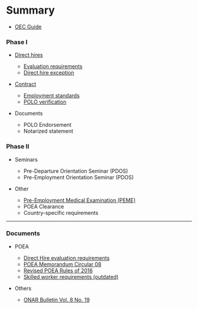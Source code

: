 # Summary

* [OEC Guide](README.md)

### Phase I

* [Direct hires](docs/direct_hire_evaluation.md)

  * [Evaluation requirements](docs/direct_hire_evaluation.md)
  * [Direct hire exception](docs/direct_hire_exception.md)

* [Contract](docs/contract.md)

  * [Employment standards](docs/employment_standards.md)
  * [POLO verification](docs/polo_verification.md)

* Documents

  * POLO Endorsement
  * Notarized statement

### Phase II

* Seminars

  * Pre-Departure Orientation Seminar (PDOS)
  * Pre-Employment Orientation Seminar (PDOS)

* Other

  * [Pre-Employment Medical Examination (PEME)](docs/medical_exam.md)
  * POEA Clearance
  * Country-specific requirements

---

### Documents

* POEA

  * [Direct Hire evaluation requirements](docs/evaluation_requirements.md)
  * [POEA Memorandum Circular 08](docs/memorandum_circular_08.md)
  * [Revised POEA Rules of 2016](docs/revised_poea_rules_of_2016.md)
  * [Skilled worker requirements (outdated)](docs/skilled_worker_requirements_outdated.md)

* Others

  * [ONAR Bulletin Vol. 8 No. 19](docs/effectivity_of_memorandum_circular_08.md)
